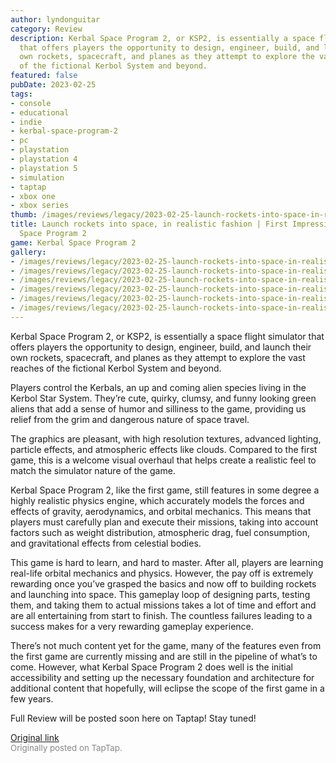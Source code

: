 ```yaml
---
author: lyndonguitar
category: Review
description: Kerbal Space Program 2, or KSP2, is essentially a space flight simulator
  that offers players the opportunity to design, engineer, build, and launch their
  own rockets, spacecraft, and planes as they attempt to explore the vast reaches
  of the fictional Kerbol System and beyond.
featured: false
pubDate: 2023-02-25
tags:
- console
- educational
- indie
- kerbal-space-program-2
- pc
- playstation
- playstation 4
- playstation 5
- simulation
- taptap
- xbox one
- xbox series
thumb: /images/reviews/legacy/2023-02-25-launch-rockets-into-space-in-realistic-fashion--first-impressions---kerbal-space-program--0.avif
title: Launch rockets into space, in realistic fashion | First Impressions - Kerbal
  Space Program 2
game: Kerbal Space Program 2
gallery:
- /images/reviews/legacy/2023-02-25-launch-rockets-into-space-in-realistic-fashion--first-impressions---kerbal-space-program--0.avif
- /images/reviews/legacy/2023-02-25-launch-rockets-into-space-in-realistic-fashion--first-impressions---kerbal-space-program--1.avif
- /images/reviews/legacy/2023-02-25-launch-rockets-into-space-in-realistic-fashion--first-impressions---kerbal-space-program--2.avif
- /images/reviews/legacy/2023-02-25-launch-rockets-into-space-in-realistic-fashion--first-impressions---kerbal-space-program--3.avif
- /images/reviews/legacy/2023-02-25-launch-rockets-into-space-in-realistic-fashion--first-impressions---kerbal-space-program--4.avif
- /images/reviews/legacy/2023-02-25-launch-rockets-into-space-in-realistic-fashion--first-impressions---kerbal-space-program--5.avif
---
```

Kerbal Space Program 2, or KSP2, is essentially a space flight simulator that offers players the opportunity to design, engineer, build, and launch their own rockets, spacecraft, and planes as they attempt to explore the vast reaches of the fictional Kerbol System and beyond.

Players control the Kerbals, an up and coming alien species living in the Kerbol Star System. They’re cute, quirky, clumsy, and funny looking green aliens that add a sense of humor and silliness to the game, providing us relief from the grim and dangerous nature of space travel.

The graphics are pleasant, with high resolution textures, advanced lighting, particle effects, and atmospheric effects like clouds. Compared to the first game, this is a welcome visual overhaul that helps create a realistic feel to match the simulator nature of the game.

Kerbal Space Program 2, like the first game, still features in some degree a highly realistic physics engine, which accurately models the forces and effects of gravity, aerodynamics, and orbital mechanics. This means that players must carefully plan and execute their missions, taking into account factors such as weight distribution, atmospheric drag, fuel consumption, and gravitational effects from celestial bodies.

This game is hard to learn, and hard to master. After all, players are learning real-life orbital mechanics and physics. However, the pay off is extremely rewarding once you’ve grasped the basics and now off to building rockets and launching into space. This gameplay loop of designing parts, testing them, and taking them to actual missions takes a lot of time and effort and are all entertaining from start to finish. The countless failures leading to a success makes for a very rewarding gameplay experience.

There’s not much content yet for the game, many of the features even from the first game are currently missing and are still in the pipeline of what’s to come. However, what Kerbal Space Program 2 does well is the initial accessibility and setting up the necessary foundation and architecture for additional content that hopefully, will eclipse the scope of the first game in a few years.

Full Review will be posted soon here on Taptap! Stay tuned!

[Original link](https://www.taptap.io/post/4635703)<br><span style="font-size: 0.95em; color: #888;">Originally posted on TapTap.</span>